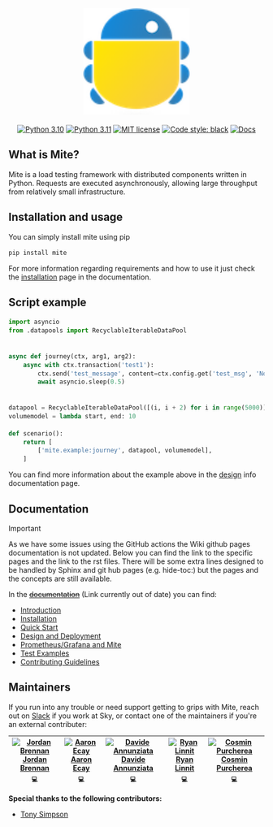 <p align="center">
  <picture>
    <img src="docs/source/_static/mite.png/" alt="Sky-UK Mite" width="210" height="210" /><br>
  </picture>
  <br>
  <a href="https://www.python.org/downloads/release/python-3100/"><img src="https://img.shields.io/badge/python-3.10-blue.svg" alt="Python 3.10"></a>
  <a href="https://www.python.org/downloads/release/python-3110/"><img src="https://img.shields.io/badge/python-3.11-blue.svg" alt="Python 3.11"></a>
  <a href="https://github.com/sky-uk/mite/blob/master/LICENSE/"><img src="https://img.shields.io/badge/License-MIT-blue.svg" alt="MIT license"></a>
  <a href="https://github.com/ambv/black/"><img src="https://img.shields.io/badge/code%20style-black-000000.svg" alt="Code style: black"></a>
  <a href="https://sky-uk.github.io/mite/"><img src="https://img.shields.io/badge/docs-read-blue" alt="Docs"></a>
</p>

## What is Mite?
Mite is a load testing framework with distributed components written in Python.
Requests are executed asynchronously, allowing large throughput from relatively small infrastructure.

## Installation and usage

You can simply install mite using pip

```bash
pip install mite
```
For more information regarding requirements and how to use it just check 
the [installation](https://sky-uk.github.io/mite/installation.html) page in the documentation.


## Script example

```python
import asyncio
from .datapools import RecyclableIterableDataPool


async def journey(ctx, arg1, arg2):
    async with ctx.transaction('test1'):
        ctx.send('test_message', content=ctx.config.get('test_msg', 'Not set'))
        await asyncio.sleep(0.5)


datapool = RecyclableIterableDataPool([(i, i + 2) for i in range(5000)])
volumemodel = lambda start, end: 10

def scenario():
    return [
        ['mite.example:journey', datapool, volumemodel],
    ]
```
You can find more information about the example above in the
 [design](https://sky-uk.github.io/mite/design-deployment.html) info documentation page.


## Documentation

> [!IMPORTANT]  
> As we have some issues using the GitHub actions the Wiki github pages documentation is not updated. 
> Below you can find the link to the specific pages and the link to the rst files.
> There will be some extra lines designed to be handled by Sphinx and git hub pages (e.g. hide-toc:) but the pages and the concepts are still available.

In the ~~[documentation](https://sky-uk.github.io/mite/index.html)~~ (Link currently out of date) you can find:
- [Introduction](https://github.com/sky-uk/mite/blob/new-documentation/docs/source/introduction.rst)
- [Installation](https://github.com/sky-uk/mite/blob/new-documentation/docs/source/installation.rst)
- [Quick Start](https://github.com/sky-uk/mite/blob/new-documentation/docs/source/quick-start.rst)
- [Design and Deployment](https://github.com/sky-uk/mite/blob/new-documentation/docs/source/design-deployment.rst)
- [Prometheus/Grafana and Mite](https://github.com/sky-uk/mite/blob/new-documentation/docs/source/data-visualization.rst)
- [Test Examples](https://github.com/sky-uk/mite/blob/new-documentation/docs/source/test-examples.rst)
- [Contributing Guidelines](https://github.com/sky-uk/mite/blob/new-documentation/docs/source/contributing-guidelines.rst)

## Maintainers

If you run into any trouble or need support getting to grips with Mite,
reach out on [Slack](https://sky.slack.com/messages/mite) if you work at Sky,
 or contact one of the maintainers if you're an external contributer:

| [<img src="https://avatars.githubusercontent.com/jb098" width=100 height=100 alt="Jordan Brennan" /><br />Jordan Brennan](https://github.com/jb098)<br /><sub>💻</sub> | [<img src="https://avatars.githubusercontent.com/aecay" width=100 height=100 alt="Aaron Ecay" /> <br />Aaron Ecay](https://github.com/aecay)<br /><sub>💻</sub> | [<img src="https://avatars.githubusercontent.com/DavAnnunz" width=100 height=100 alt="Davide Annunziata" /><br />Davide Annunziata](https://github.com/DavAnnunz)<br /><sub>💻</sub> | [<img src="https://avatars.githubusercontent.com/ryanlinnit-sky" width=100 height=100 alt="Ryan Linnit" /><br />Ryan Linnit](https://github.com/ryanlinnit-sky)<br /><sub>💻</sub> | [<img src="https://avatars.githubusercontent.com/cosmaprc" width=100 height=100 alt="Cosmin Purcherea" /><br />Cosmin Purcherea](https://github.com/cosmaprc)<br /><sub>💻</sub> |
| :---: | :---: | :---: | :---: | :---: |

**Special thanks to the following contributors:**

* [Tony Simpson](https://github.com/tonysimpson)
